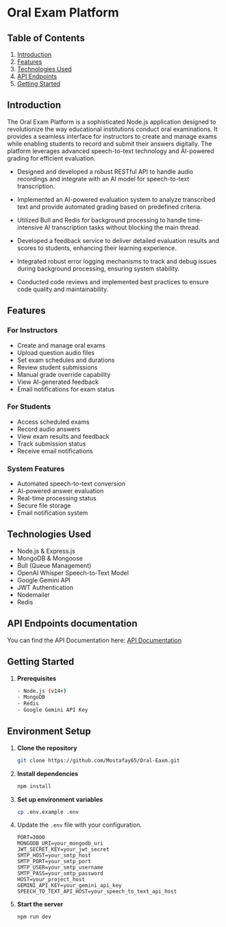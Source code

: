 # Oral Exam Platform

## Table of Contents

1. [Introduction](#introduction)
2. [Features](#features)
3. [Technologies Used](#technologies-used)
4. [API Endpoints](#api-endpoints-documentation)
5. [Getting Started](#getting-started)

## Introduction

The Oral Exam Platform is a sophisticated Node.js application designed to revolutionize the way educational institutions conduct oral examinations. It provides a seamless interface for instructors to create and manage exams while enabling students to record and submit their answers digitally. The platform leverages advanced speech-to-text technology and AI-powered grading for efficient evaluation.

- Designed and developed a robust RESTful API to handle audio recordings and integrate with an AI model for speech-to-text transcription.

- Implemented an AI-powered evaluation system to analyze transcribed text and provide automated grading based on predefined criteria.

- Utilized Bull and Redis for background processing to handle time-intensive AI transcription tasks without blocking the main thread.

- Developed a feedback service to deliver detailed evaluation results and scores to students, enhancing their learning experience.

- Integrated robust error logging mechanisms to track and debug issues during background processing, ensuring system stability.

- Conducted code reviews and implemented best practices to ensure code 
quality and maintainability.

## Features

### For Instructors

-   Create and manage oral exams
-   Upload question audio files
-   Set exam schedules and durations
-   Review student submissions
-   Manual grade override capability
-   View AI-generated feedback
-   Email notifications for exam status

### For Students

-   Access scheduled exams
-   Record audio answers
-   View exam results and feedback
-   Track submission status
-   Receive email notifications

### System Features

-   Automated speech-to-text conversion
-   AI-powered answer evaluation
-   Real-time processing status
-   Secure file storage
-   Email notification system

## Technologies Used

-   Node.js & Express.js
-   MongoDB & Mongoose
-   Bull (Queue Management)
-   OpenAI Whisper Speech-to-Text Model
-   Google Gemini API
-   JWT Authentication
-   Nodemailer
-   Redis

## API Endpoints documentation

You can find the API Documentation here: [API Documentation](https://documenter.getpostman.com/view/37891716/2sAYQiAni1#3b5f3bbe-c174-4c97-9204-2f8be0ef72f8)

## Getting Started

1. **Prerequisites**

    ```bash
    - Node.js (v14+)
    - MongoDB
    - Redis
    - Google Gemini API Key
    ```

## Environment Setup

1. **Clone the repository**
    ```bash
    git clone https://github.com/Mostafay65/Oral-Eaxm.git
    ```
2. **Install dependencies**
    ```bash
    npm install
    ```
3. **Set up environment variables**
    ```bash
    cp .env.example .env
    ```
4. Update the `.env` file with your configuration.
    ```
    PORT=3000
    MONGODB_URI=your_mongodb_uri
    JWT_SECRET_KEY=your_jwt_secret
    SMTP_HOST=your_smtp_host
    SMTP_PORT=your_smtp_port
    SMTP_USER=your_smtp_username
    SMTP_PASS=your_smtp_password
    HOST=your_project_host
    GEMINI_API_KEY=your_gemini_api_key
    SPEECH_TO_TEXT_API_HOST=your_speech_to_text_api_host
    ```
5. **Start the server**
    ```bash
    npm run dev
    ```

